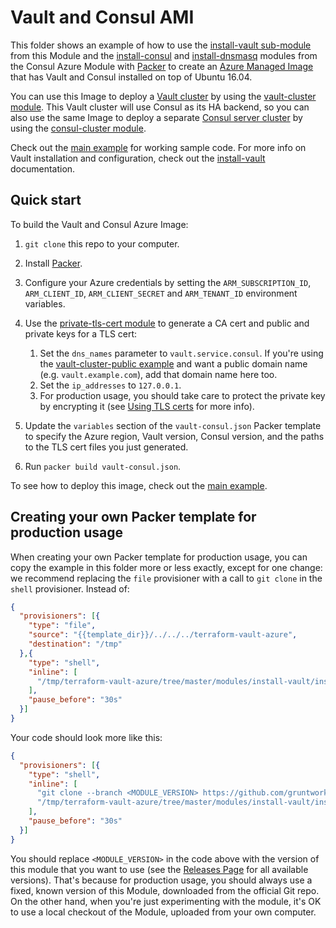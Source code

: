 # Vault and Consul AMI

This folder shows an example of how to use the [install-vault sub-module](https://github.com/gruntwork-io/terraform-vault-azure/tree/master/modules/install-vault) from this Module and 
the [install-consul](https://github.com/gruntwork-io/terraform-consul-azure/tree/master/modules/install-consul)
and [install-dnsmasq](https://github.com/gruntwork-io/terraform-consul-azure/tree/master/modules/install-dnsmasq) modules
from the Consul Azure Module with [Packer](https://www.packer.io/) to create an 
[Azure Managed Image](https://docs.microsoft.com/en-us/azure/virtual-machines/linux/build-image-with-packer) that has 
Vault and Consul installed on top of Ubuntu 16.04.

You can use this Image to deploy a [Vault cluster](https://www.vaultproject.io/) by using the [vault-cluster
module](https://github.com/gruntwork-io/terraform-consul-azure/tree/master/modules/vault-cluster). This Vault cluster will use Consul as its HA backend, so you can also use the 
same Image to deploy a separate [Consul server cluster](https://www.consul.io/) by using the [consul-cluster 
module](https://github.com/gruntwork-io/terraform-consul-azure/tree/master/modules/consul-cluster). 

Check out the [main example](/MAIN.md) for working sample code. For more info on Vault 
installation and configuration, check out the [install-vault](https://github.com/gruntwork-io/terraform-vault-azure/tree/master/modules/install-vault) documentation.

## Quick start

To build the Vault and Consul Azure Image:

1. `git clone` this repo to your computer.
1. Install [Packer](https://www.packer.io/).
1. Configure your Azure credentials by setting the `ARM_SUBSCRIPTION_ID`, `ARM_CLIENT_ID`, `ARM_CLIENT_SECRET` and 
`ARM_TENANT_ID` environment variables.

1. Use the [private-tls-cert module](https://github.com/gruntwork-io/terraform-vault-azure/tree/master/modules/private-tls-cert) to generate a CA cert and public and private keys for a 
   TLS cert: 
   
    1. Set the `dns_names` parameter to `vault.service.consul`. If you're using the [vault-cluster-public
       example](https://github.com/gruntwork-io/terraform-vault-azure/tree/master/examples/vault-cluster-public) and want a public domain name (e.g. `vault.example.com`), add that 
       domain name here too.
    1. Set the `ip_addresses` to `127.0.0.1`. 
    1. For production usage, you should take care to protect the private key by encrypting it (see [Using TLS 
       certs](https://github.com/gruntwork-io/terraform-vault-azure/tree/master/modules/private-tls-cert#using-tls-certs) for more info). 

1. Update the `variables` section of the `vault-consul.json` Packer template to specify the Azure region, Vault 
   version, Consul version, and the paths to the TLS cert files you just generated. 

1. Run `packer build vault-consul.json`.

To see how to deploy this image, check out the [main example](/MAIN.md).


## Creating your own Packer template for production usage

When creating your own Packer template for production usage, you can copy the example in this folder more or less 
exactly, except for one change: we recommend replacing the `file` provisioner with a call to `git clone` in the `shell` 
provisioner. Instead of:

```json
{
  "provisioners": [{
    "type": "file",
    "source": "{{template_dir}}/../../../terraform-vault-azure",
    "destination": "/tmp"
  },{
    "type": "shell",
    "inline": [
      "/tmp/terraform-vault-azure/tree/master/modules/install-vault/install-vault --version {{user `vault_version`}}"
    ],
    "pause_before": "30s"
  }]
}
```

Your code should look more like this:

```json
{
  "provisioners": [{
    "type": "shell",
    "inline": [
      "git clone --branch <MODULE_VERSION> https://github.com/gruntwork-io/terraform-vault-azure.git /tmp/terraform-vault-azure",
      "/tmp/terraform-vault-azure/tree/master/modules/install-vault/install-vault --version {{user `vault_version`}}"
    ],
    "pause_before": "30s"
  }]
}
```

You should replace `<MODULE_VERSION>` in the code above with the version of this module that you want to use (see
the [Releases Page](../../releases) for all available versions). That's because for production usage, you should always
use a fixed, known version of this Module, downloaded from the official Git repo. On the other hand, when you're 
just experimenting with the module, it's OK to use a local checkout of the Module, uploaded from your own 
computer.